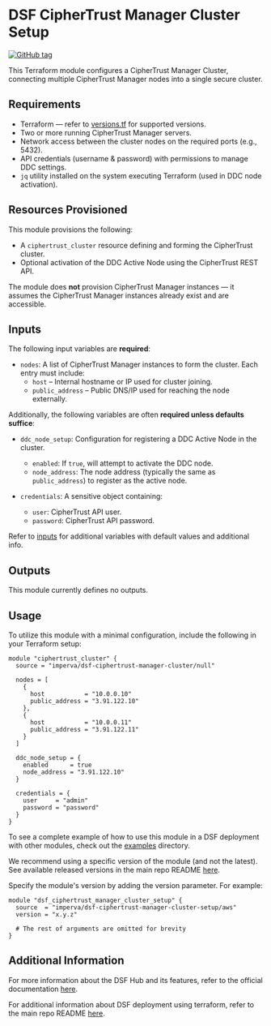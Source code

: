 # DSF CipherTrust Manager Cluster Setup
[![GitHub tag](https://img.shields.io/github/v/tag/imperva/dsfkit.svg)](https://github.com/imperva/dsfkit/tags)

This Terraform module configures a CipherTrust Manager Cluster, connecting multiple CipherTrust Manager nodes into a single secure cluster.

## Requirements
* Terraform — refer to [versions.tf](https://github.com/imperva/dsfkit/blob/master/modules/null/ciphertrust-manager-cluster-setup/versions.tf) for supported versions.
* Two or more running CipherTrust Manager servers.
* Network access between the cluster nodes on the required ports (e.g., 5432).
* API credentials (username & password) with permissions to manage DDC settings.
* `jq` utility installed on the system executing Terraform (used in DDC node activation).

## Resources Provisioned

This module provisions the following:

* A `ciphertrust_cluster` resource defining and forming the CipherTrust cluster.
* Optional activation of the DDC Active Node using the CipherTrust REST API.

The module does **not** provision CipherTrust Manager instances — it assumes the CipherTrust Manager instances already exist and are accessible.

## Inputs

The following input variables are **required**:

* `nodes`: A list of CipherTrust Manager instances to form the cluster. Each entry must include:
    * `host` – Internal hostname or IP used for cluster joining.
    * `public_address` – Public DNS/IP used for reaching the node externally.

Additionally, the following variables are often **required unless defaults suffice**:

* `ddc_node_setup`: Configuration for registering a DDC Active Node in the cluster.
    * `enabled`: If `true`, will attempt to activate the DDC node.
    * `node_address`: The node address (typically the same as `public_address`) to register as the active node.

* `credentials`: A sensitive object containing:
    * `user`: CipherTrust API user.
    * `password`: CipherTrust API password.

Refer to [inputs](https://registry.terraform.io/modules/imperva/dsf-ciphertrust-manager-cluster-setup/null/latest?tab=inputs) for additional variables with default values and additional info.

## Outputs

This module currently defines no outputs.

## Usage

To utilize this module with a minimal configuration, include the following in your Terraform setup:

```hcl
module "ciphertrust_cluster" {
  source = "imperva/dsf-ciphertrust-manager-cluster/null"

  nodes = [
    {
      host           = "10.0.0.10"
      public_address = "3.91.122.10"
    },
    {
      host           = "10.0.0.11"
      public_address = "3.91.122.11"
    }
  ]

  ddc_node_setup = {
    enabled      = true
    node_address = "3.91.122.10"
  }

  credentials = {
    user     = "admin"
    password = "password"
  }
}
```

To see a complete example of how to use this module in a DSF deployment with other modules, check out the [examples](https://github.com/imperva/dsfkit/tree/master/examples/aws) directory.

We recommend using a specific version of the module (and not the latest).
See available released versions in the main repo README [here](https://github.com/imperva/dsfkit#version-history).

Specify the module's version by adding the version parameter. For example:

```
module "dsf_ciphertrust_manager_cluster_setup" {
  source  = "imperva/dsf-ciphertrust-manager-cluster-setup/aws"
  version = "x.y.z"

  # The rest of arguments are omitted for brevity
}
```

## Additional Information

For more information about the DSF Hub and its features, refer to the official documentation [here](https://docs.imperva.com/bundle/v4.13-sonar-user-guide/page/80401.htm).

For additional information about DSF deployment using terraform, refer to the main repo README [here](https://github.com/imperva/dsfkit/tree/1.7.32).
